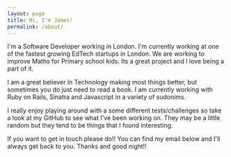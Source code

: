 ```yaml
---
layout: page
title: Hi, I'm James!
permalink: /about/
---
```


I'm a Software Developer working in London.  I'm currently working at one of the fastest growing EdTech startups in London.  We are working to improve Maths for Primary school kids.  Its a great project and I love being a part of it.

I am a great believer in Technology making most things better, but sometimes you do just need to read a book.  I am currently working with Ruby on Rails, Sinatra and Javascript in a variety of sudonims.

I really enjoy playing around with a some different tests/challenges so take a look at my GitHub to see what I've been working on.  They may be a little random but they tend to be things that I found interesting.

If you want to get in touch please do!! You can find my email below and I'll always get back to you.  Thanks and good night!!